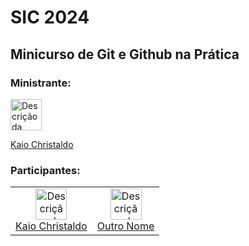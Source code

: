 


# SIC 2024

## Minicurso de Git e Github na Prática

### Ministrante:

<div align="justify">
  <a href="https://github.com/kkaiochristaldo">
    <img src="https://avatars.githubusercontent.com/u/49682105?v=4" alt="Descrição da foto" width="50" height="50">
    <p>Kaio Christaldo</p>
  </a>
</div>

### Participantes:
<table style="border: none;">
  <tr>
    <td align="center" style="border: none;">
      <a href="https://github.com/kaiochristaldo">
        <img src="https://avatars.githubusercontent.com/u/49682105?v=4" alt="Descrição da foto" width="50" height="50">
      </a>
      <br>
      <a href="https://github.com/kaiochristaldo">Kaio Christaldo</a>
    </td>
    <td align="center" style="border: none;">
      <a href="https://github.com/outroperfil">
        <img src="https://avatars.githubusercontent.com/u/outroid?v=4" alt="Descrição da foto" width="50" height="50">
      </a>
      <br>
      <a href="https://github.com/outroperfil">Outro Nome</a>
    </td>
    <!-- Adicione mais perfis conforme necessário -->
  </tr>
</table>



